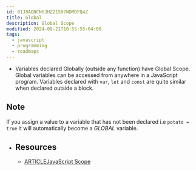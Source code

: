 ```yaml
---
id: 01J8AGNCNYJHZZ1597NDMDFQ4Z
title: Global
description: Global Scope
modified: 2024-09-21T10:55:55-04:00
tags:
  - javascript
  - programming
  - roadmaps
---
```

- Variables declared Globally (outside any function) have Global Scope. Global variables can be accessed from anywhere in a JavaScript program. Variables declared with `var`, `let` and `const` are quite similar when declared outside a block.

## Note

If you assign a value to a variable that has not been declared i.e `potato = true` it will automatically become a _GLOBAL_ variable.
- ## Resources
	- [ARTICLEJavaScript Scope](https://www.w3schools.com/js/js_scope.asp)
